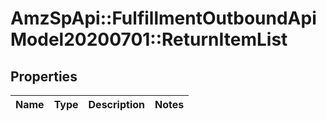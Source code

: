 # AmzSpApi::FulfillmentOutboundApiModel20200701::ReturnItemList

## Properties
Name | Type | Description | Notes
------------ | ------------- | ------------- | -------------

